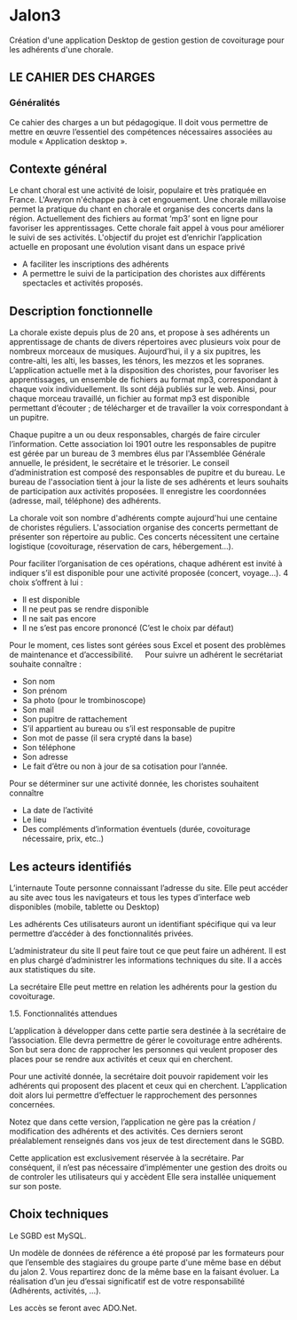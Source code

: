 # Jalon3
Création d'une application Desktop de gestion gestion de covoiturage pour les adhérents d'une chorale.

## LE CAHIER DES CHARGES

### Généralités

Ce cahier des charges a un but pédagogique. Il doit vous permettre de mettre en œuvre l’essentiel des compétences nécessaires associées au module « Application desktop ».

## Contexte général

Le chant choral est une activité de loisir, populaire et très pratiquée en France. L'Aveyron n'échappe pas à cet engouement. Une chorale millavoise permet la pratique du chant en chorale et organise des concerts dans la région. 
Actuellement des fichiers au format ‘mp3’ sont en ligne pour favoriser les apprentissages.
Cette chorale fait appel à vous pour améliorer le suivi de ses activités. 
L'objectif du projet est d’enrichir l’application actuelle en proposant  une évolution visant dans un espace privé

-	A faciliter les inscriptions des adhérents
-	A permettre le suivi de la participation des choristes aux différents spectacles et activités proposés.

## Description fonctionnelle

La chorale existe depuis plus de 20 ans, et propose à ses adhérents un apprentissage de chants de divers répertoires avec plusieurs voix pour  de nombreux morceaux de musiques.
Aujourd’hui, il y a six pupitres, les contre-alti, les alti, les basses, les ténors, les mezzos et les sopranes.
L’application actuelle met à la disposition des choristes, pour favoriser les apprentissages, un ensemble de fichiers au format mp3, correspondant à chaque voix individuellement. Ils sont déjà publiés sur le web. Ainsi, pour chaque morceau travaillé, un fichier au format mp3 est disponible permettant d’écouter ; de télécharger et de travailler la voix correspondant à un pupitre.

Chaque pupitre a un ou deux responsables, chargés de faire circuler l’information.
Cette association loi 1901 outre les responsables de pupitre est gérée par un bureau de 3 membres élus par l'Assemblée Générale annuelle, le président, le secrétaire et le trésorier.
Le conseil d’administration est composé des responsables de pupitre et du bureau.
Le bureau de l'association tient à jour la liste de ses adhérents et leurs souhaits de participation aux activités proposées. Il enregistre les coordonnées (adresse, mail, téléphone) des adhérents. 

La chorale voit son nombre d'adhérents compte aujourd'hui une centaine de choristes réguliers.
L'association organise des concerts permettant de présenter son répertoire au public. Ces concerts nécessitent une certaine logistique (covoiturage, réservation de cars, hébergement…).

Pour faciliter l’organisation de ces opérations, chaque adhérent est invité à indiquer s’il est disponible pour une activité proposée (concert, voyage…). 
4 choix s’offrent à lui :
-	Il est disponible
-	Il ne peut pas se rendre disponible
-	Il ne sait pas encore
-	Il ne s’est pas encore prononcé (C’est le choix par défaut)

Pour le moment, ces listes sont gérées sous Excel et posent des problèmes de maintenance et d’accessibilité. 
 
Pour suivre un adhérent le secrétariat souhaite  connaître :

-	Son nom
-	Son prénom
-	Sa photo (pour le trombinoscope)
-	Son mail
-	Son pupitre de rattachement
-	S’il appartient au bureau ou s’il est responsable de pupitre
-	Son mot de passe (il sera crypté dans la base)
-	Son téléphone
-	Son adresse
-	Le fait d’être ou non à jour de sa cotisation pour l’année.

Pour se déterminer sur une activité donnée, les choristes souhaitent connaître
-	La date de l’activité
-	Le lieu
-	Des compléments d’information éventuels (durée, covoiturage nécessaire, prix, etc..)

## Les acteurs identifiés

L’internaute
Toute personne connaissant l’adresse du site. Elle peut accéder au site avec tous les navigateurs et tous les types d’interface web disponibles (mobile, tablette ou Desktop)

Les adhérents
Ces utilisateurs auront un identifiant spécifique qui va leur permettre d’accéder à des fonctionnalités privées.

L’administrateur du site
Il peut faire tout ce que peut faire un adhérent. Il est en plus chargé d’administrer les informations techniques du site. Il a accès aux statistiques du site.

La secrétaire
Elle peut mettre en relation les adhérents pour la gestion du covoiturage.


1.5.	Fonctionnalités attendues

L’application à développer dans cette partie sera destinée à la secrétaire de l’association. Elle devra permettre de gérer le covoiturage entre adhérents. Son but sera donc de rapprocher les personnes qui veulent proposer des places pour se rendre aux activités et ceux qui en cherchent. 

Pour une activité donnée, la secrétaire doit pouvoir rapidement voir les adhérents qui proposent des placent et ceux qui en cherchent. L’application doit alors lui permettre d’effectuer le rapprochement des personnes concernées. 

Notez que dans cette version, l’application ne gère pas la création / modification des adhérents et des activités. Ces derniers seront préalablement renseignés dans vos jeux de test directement dans le SGBD.

Cette application est exclusivement réservée à la secrétaire. Par conséquent, il n’est pas nécessaire d’implémenter une gestion des droits ou de controler les utilisateurs qui y accèdent Elle sera installée uniquement sur son poste.

## Choix techniques

Le SGBD est MySQL.

Un modèle de données de référence a été proposé par les formateurs pour que l’ensemble des stagiaires du groupe parte d'une même base en début du jalon 2. Vous repartirez donc de la même base en la faisant évoluer. La réalisation d’un jeu d’essai significatif est de votre responsabilité (Adhérents, activités, …).

Les accès se feront avec ADO.Net. 